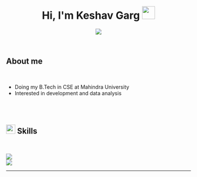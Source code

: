
<h1 align="center"><b>Hi, I'm Keshav Garg </b><img src="https://media.giphy.com/media/hvRJCLFzcasrR4ia7z/giphy.gif" width="35"></h1>
<!--  -->
<p align="center">
  <a href="https://github.com/DenverCoder1/readme-typing-svg"><img src="https://readme-typing-svg.herokuapp.com?font=Time+New+Roman&color=cyan&size=25&center=true&vCenter=true&width=600&height=100&lines=Software+Engineer;Exploring+new+things;Love+to+learn+new+stuffs"></a>
</p>


<br>



##	**About me**

<br>

- Doing my B.Tech in CSE at Mahindra University
- Interested in development and data analysis

<br><br>

## <img src="https://media2.giphy.com/media/QssGEmpkyEOhBCb7e1/giphy.gif?cid=ecf05e47a0n3gi1bfqntqmob8g9aid1oyj2wr3ds3mg700bl&rid=giphy.gif" width ="25"><b> Skills</b>
<br>

<p align="">
  <a href="https://skillicons.dev">
    <img src="https://skillicons.dev/icons?i=java,py,cpp,c,mysql,html,css,bootstrap&perline=14" />
  </a><br>
  <a href="https://skillicons.dev">
    <img src="https://skillicons.dev/icons?i=github,linux,vscode&perline=14" />
  </a>
</p>

-----
